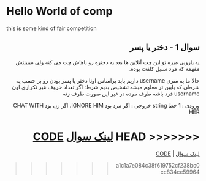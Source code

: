 # Hello World of comp

this is some kind of fair competition


<div dir="rtl" id="236A">

## سوال 1 - دختر یا پسر
یه یارویی میره تو این چت آنلاین ها بعد یه دختره رو باهاش چت می کنه ولی میبینتش مفهمه که مرد سبیل کلفت بوده.

حالا ما یه سری username داریم باید براساس اونا دختر یا پسر بودن رو بر حسب یه شرطی که پایین تر معلوم میشه تشخیص بدیم
شرط: اگر تعداد حروف غیر تکراری اون username فرد باشه طرف مرده در غیر این صورت طرف زنه

ورودی : 1 خط string
خروجی : اگر مرد بود IGNORE HIM، اگر زن بود CHAT WITH HER

<<<<<<< HEAD
[لینک سوال](http://codeforces.com/problemset/problem/236/A)
[CODE](/blob/master/236A/main.c)
=======
[لینک سوال](http://codeforces.com/problemset/problem/236/A) | 
[CODE](https://github.com/ariakh55/codeforces-comp-round/blob/master/236A/main.c)
>>>>>>> a1c1a7e084c38f619752cf238bc0cc834ce59964


</div>
